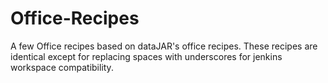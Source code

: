 # Office-Recipes
A few Office recipes based on dataJAR's office recipes. These recipes are identical except for replacing spaces with underscores for jenkins workspace compatibility.
